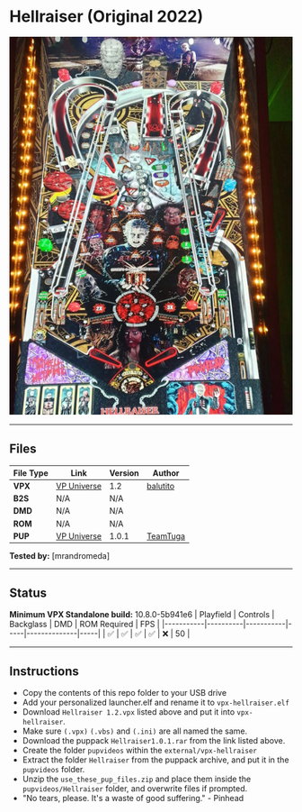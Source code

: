 # Hellraiser (Original 2022)

![Table Preview](../../images/vpx-hellraiser-preview.jpg)

---

## Files
| File Type | Link | Version | Author | 
|-----------|--------|----------|--------------|
| **VPX** | [VP Universe](https://vpuniverse.com/files/file/11755-hellraiser/) | 1.2 | [balutito](https://vpuniverse.com/profile/36070-balutito/) |
| **B2S** | N/A | N/A |
| **DMD** | N/A | N/A |
| **ROM** | N/A | N/A |
| **PUP** | [VP Universe](https://vpuniverse.com/files/file/11763-hellraiser/) | 1.0.1 | [TeamTuga](https://vpuniverse.com/profile/31843-teamtuga/) |

**Tested by:** [mrandromeda]

---

## Status 
**Minimum VPX Standalone build:** 10.8.0-5b941e6
| Playfield | Controls | Backglass | DMD | ROM Required | FPS | 
|-----------|----------|-----------|-----|--------------|-----|
| :white_check_mark: | :white_check_mark: | :white_check_mark: | :white_check_mark: | :x: | 50 |

---

## Instructions
- Copy the contents of this repo folder to your USB drive
- Add your personalized launcher.elf and rename it to `vpx-hellraiser.elf`
- Download `Hellraiser 1.2.vpx` listed above and put it into `vpx-hellraiser`.
- Make sure `(.vpx)` `(.vbs)` and `(.ini)` are all named the same.
- Download the puppack `Hellraiser1.0.1.rar` from the link listed above.
- Create the folder `pupvideos` within the `external/vpx-hellraiser`
- Extract the folder `Hellraiser` from the puppack archive, and put it in the `pupvideos` folder.
- Unzip the `use_these_pup_files.zip` and place them inside the `pupvideos/Hellraiser` folder, and overwrite files if prompted.
- "No tears, please. It's a waste of good suffering." - Pinhead
